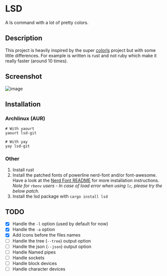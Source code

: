 # LSD

A ls command with a lot of pretty colors.

## Description

This project is heavily inspired by the super [colorls](https://github.com/athityakumar/colorls)
project but with some little differences. For example is written is rust and not ruby
which make it really faster (around 10 times).

## Screenshot

![image](https://raw.githubusercontent.com/Peltoche/lsd/assets/screen_lsd.png)

## Installation

### Archlinux (AUR)

```
# With yaourt
yaourt lsd-git

# With yay
yay lsd-git
```

### Other

1. Install rust
2. Install the patched fonts of powerline nerd-font and/or font-awesome. Have a look at the [Nerd Font README](https://github.com/ryanoasis/nerd-fonts/blob/master/readme.md) for more installation instructions.
       *Note for `rbenv` users - In case of load error when using `lc`, please try the below patch.*
3. Install the lsd package with `cargo install lsd`

## TODO

- [x] Handle the `-l` option (used by default for now)
- [x] Handle the `-a` option
- [x] Add icons before the files names
- [ ] Handle the tree (`--tree`) output option
- [ ] Handle the json (`--json`) output option
- [ ] Handle Named pipes
- [ ] Handle sockets
- [ ] Handle block devices
- [ ] Handle character devices
